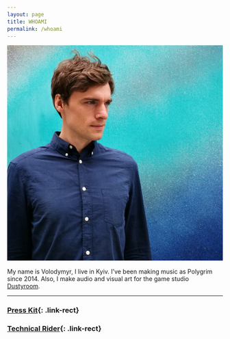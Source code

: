 ```yaml
---
layout: page
title: WHOAMI
permalink: /whoami
---
```


![Polygrim](/assets/img/IMG_20170530_1201053.jpg)

My name is Volodymyr, I live in Kyiv. I’ve been making music as Polygrim since 2014. Also, I make audio and visual art for the game studio [Dustyroom](https://dustyroom.com/).

---

### [Press Kit](https://polygrimmusic.com/press){: .link-rect}

### [Technical Rider](/assets/docs/polygrim_tech_rider.pdf){: .link-rect}
